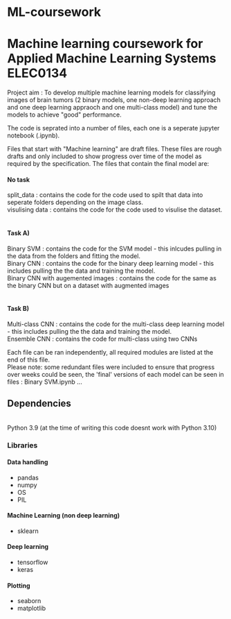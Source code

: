 # ML-coursework
<h1>Machine learning coursework for Applied Machine Learning Systems ELEC0134</h1>

Project aim : To develop multiple machine learning models for classifying images of brain tumors (2 binary models, one non-deep learning approach and one deep learning appraoch and one multi-class model) and tune the models to achieve "good" performance. 

The code is seprated into a number of files, each one is a seperate jupyter notebook (.ipynb). <br />

Files that start with "Machine learning" are draft files. These files are rough drafts and only included to show progress over time of the model as required by the specification. The files that contain the final model are:

<h4>No task</h4>
split_data : contains the code for the code used to spilt that data into seperate folders depending on the image class.<br />
visulising data : contains the code for the code used to visulise the dataset.<br />
<br>
<h4>Task A)</h4>
Binary SVM : contains the code for the SVM model - this inlcudes pulling in the data from the folders and fitting the model.<br />
Binary CNN : contains the code for the binary deep learning model - this includes pulling the the data and training the model.<br />
Binary CNN with augemented images : contains the code for the same as the binary CNN but on a dataset with augmented images <br />
<br>
<h4>Task B)</h4>
Multi-class CNN : contains the code for the multi-class deep learning model - this includes pulling the the data and training the model.<br />
Ensemble CNN : contains the code for multi-class using two CNNs 

Each file can be ran independently, all required modules are listed at the end of this file.  
Please note: some redundant files were included to ensure that progress over weeks could be seen, the 'final' versions of each model can be seen in files : Binary SVM.ipynb ...

<h2>Dependencies</h2> 
<br>
Python 3.9 (at the time of writing this code doesnt work with Python 3.10)

<h3>Libraries</h3>
<h4>Data handling</h4>
<ul>
 <li> pandas </li>
 <li> numpy </li>
 <li> OS </li>
 <li> PIL </li>
</ul>
<h4>Machine Learning (non deep learning)</h4>
<ul>
 <li> sklearn </li>
</ul>
<h4>Deep learning</h4>
<ul> 
 <li> tensorflow </li>
 <li> keras </li>
</ul>
<h4>Plotting</h4>
<ul>
 <li> seaborn </li>
 <li> matplotlib </li>
</ul>

